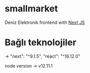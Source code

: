 # smallmarket
Deniz Elektronik frontend with <a href="https://nextjs.org/" >Next JS</a> 

# Bağlı teknolojiler

->  "next": "^9.1.5",
    "react": "^16.12.0"

node version -> v12.11.1

